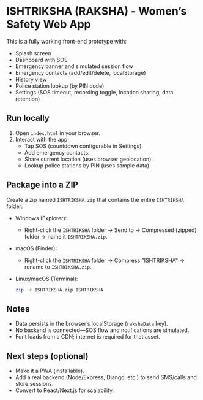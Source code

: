 # ISHTRIKSHA (RAKSHA) - Women’s Safety Web App

This is a fully working front-end prototype with:
- Splash screen
- Dashboard with SOS
- Emergency banner and simulated session flow
- Emergency contacts (add/edit/delete, localStorage)
- History view
- Police station lookup (by PIN code)
- Settings (SOS timeout, recording toggle, location sharing, data retention)

## Run locally
1. Open `index.html` in your browser.
2. Interact with the app:
   - Tap SOS (countdown configurable in Settings).
   - Add emergency contacts.
   - Share current location (uses browser geolocation).
   - Lookup police stations by PIN (uses sample data).

## Package into a ZIP
Create a zip named `ISHTRIKSHA.zip` that contains the entire `ISHTRIKSHA` folder:

- Windows (Explorer):
  - Right-click the `ISHTRIKSHA` folder → Send to → Compressed (zipped) folder → name it `ISHTRIKSHA.zip`.

- macOS (Finder):
  - Right-click the `ISHTRIKSHA` folder → Compress "ISHTRIKSHA" → rename to `ISHTRIKSHA.zip`.

- Linux/macOS (Terminal):
  ```bash
  zip -r ISHTRIKSHA.zip ISHTRIKSHA
  ```

## Notes
- Data persists in the browser’s localStorage (`rakshaData` key).
- No backend is connected—SOS flow and notifications are simulated.
- Font loads from a CDN; internet is required for that asset.

## Next steps (optional)
- Make it a PWA (installable).
- Add a real backend (Node/Express, Django, etc.) to send SMS/calls and store sessions.
- Convert to React/Next.js for scalability.